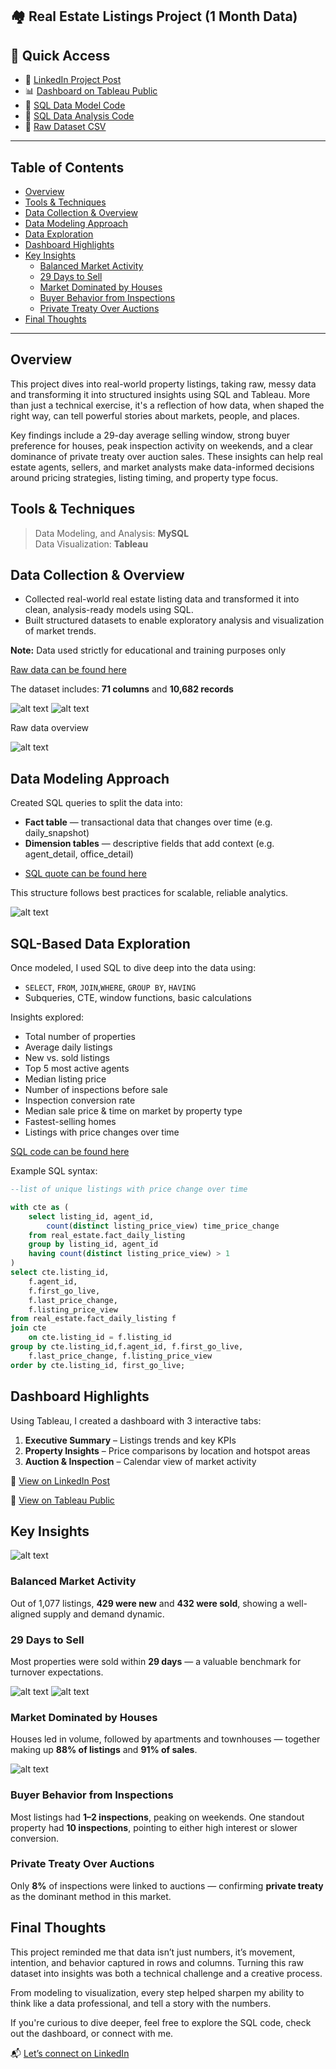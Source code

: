 ## 🏘️ Real Estate Listings Project (1 Month Data)
## 🔗 Quick Access

- 💬 [LinkedIn Project Post](https://www.linkedin.com/feed/update/urn:li:activity:7339201532086689795/)
- 📊 [Dashboard on Tableau Public](https://public.tableau.com/app/profile/tien.le2550/viz/real_estate_dashboard_17476316458810_17490860210760/DashboardKPI)
- 🧾 [SQL Data Model Code](src/real_estate_data_model.sql)
- 🧾 [SQL Data Analysis Code](src/Data%20Analysis.sql)
- 📁 [Raw Dataset CSV](src/raw_tbl.csv)

---

## Table of Contents

- [Overview](#overview)
- [Tools & Techniques](#tools--techniques)
- [Data Collection & Overview](#data-collection--overview)
- [Data Modeling Approach](#data-modeling-approach)
- [Data Exploration](#sql-based-data-exploration)
- [Dashboard Highlights](#dashboard-highlights)
- [Key Insights](#key-insights)
    - [Balanced Market Activity](#balanced-market-activity)
    - [29 Days to Sell](#29-days-to-sell)
    - [Market Dominated by Houses](#market-dominated-by-houses)
    - [Buyer Behavior from Inspections](#buyer-behavior-from-inspections)
    - [Private Treaty Over Auctions](#private-treaty-over-auctions)
- [Final Thoughts](#final-thoughts)

---

## Overview

This project dives into real-world property listings, taking raw, messy data and transforming it into structured insights using SQL and Tableau. More than just a technical exercise, it's a reflection of how data, when shaped the right way, can tell powerful stories about markets, people, and places.

Key findings include a 29-day average selling window, strong buyer preference for houses, peak inspection activity on weekends, and a clear dominance of private treaty over auction sales. These insights can help real estate agents, sellers, and market analysts make data-informed decisions around pricing strategies, listing timing, and property type focus.

## Tools & Techniques

> Data Modeling, and Analysis: **MySQL**  
> Data Visualization: **Tableau**

## Data Collection & Overview

- Collected real-world real estate listing data and transformed it into clean, analysis-ready models using SQL.  
- Built structured datasets to enable exploratory analysis and visualization of market trends.  

__Note:__ Data used strictly for educational and training purposes only

[Raw data can be found here](src/raw_tbl.csv)

The dataset includes: **71 columns** and **10,682 records**

![alt text](img/image-12.png)
![alt text](img/image-4.png)

Raw data overview

![alt text](img/image-14.png)


## Data Modeling Approach

Created SQL queries to split the data into:

* **Fact table** — transactional data that changes over time (e.g. daily_snapshot)
* **Dimension tables** — descriptive fields that add context (e.g. agent_detail, office_detail)  
- [SQL quote can be found here](./real_estate_data_model.sql)

This structure follows best practices for scalable, reliable analytics.

![alt text](img/image-15.png)


## SQL-Based Data Exploration

Once modeled, I used SQL to dive deep into the data using:

* `SELECT`, `FROM`, `JOIN`,`WHERE`, `GROUP BY`, `HAVING`
* Subqueries, CTE, window functions, basic calculations

Insights explored:

* Total number of properties
* Average daily listings
* New vs. sold listings
* Top 5 most active agents
* Median listing price
* Number of inspections before sale
* Inspection conversion rate
* Median sale price & time on market by property type
* Fastest-selling homes
* Listings with price changes over time

[SQL code can be found here](src/Data%20Analysis.sql)

Example SQL syntax:

```sql
--list of unique listings with price change over time

with cte as (
	select listing_id, agent_id,
        count(distinct listing_price_view) time_price_change
	from real_estate.fact_daily_listing
	group by listing_id, agent_id
    having count(distinct listing_price_view) > 1 
)
select cte.listing_id,
    f.agent_id, 
    f.first_go_live, 
    f.last_price_change,
    f.listing_price_view
from real_estate.fact_daily_listing f 
join cte
    on cte.listing_id = f.listing_id
group by cte.listing_id,f.agent_id, f.first_go_live, 
    f.last_price_change, f.listing_price_view
order by cte.listing_id, first_go_live;
```


## Dashboard Highlights

Using Tableau, I created a dashboard with 3 interactive tabs:

1. **Executive Summary** – Listings trends and key KPIs
2. **Property Insights** – Price comparisons by location and hotspot areas
3. **Auction & Inspection** – Calendar view of market activity

🔗 [View on LinkedIn Post](https://www.linkedin.com/feed/update/urn:li:activity:7339201532086689795/)

🔗 [View on Tableau Public](https://public.tableau.com/app/profile/tien.le2550/viz/real_estate_dashboard_17476316458810_17490860210760/DashboardKPI)

## Key Insights

![alt text](img/image-6.png)

### Balanced Market Activity

Out of 1,077 listings, **429 were new** and **432 were sold**, showing a well-aligned supply and demand dynamic.

### 29 Days to Sell

Most properties were sold within **29 days** — a valuable benchmark for turnover expectations.

![alt text](img/image-9.png)
![alt text](img/image-10.png)

### Market Dominated by Houses

Houses led in volume, followed by apartments and townhouses — together making up **88% of listings** and **91% of sales**.

![alt text](img/image-11.png)

### Buyer Behavior from Inspections

Most listings had **1–2 inspections**, peaking on weekends. One standout property had **10 inspections**, pointing to either high interest or slower conversion.

### Private Treaty Over Auctions

Only **8%** of inspections were linked to auctions — confirming **private treaty** as the dominant method in this market.

## Final Thoughts

This project reminded me that data isn’t just numbers, it’s movement, intention, and behavior captured in rows and columns. Turning this raw dataset into insights was both a technical challenge and a creative process.

From modeling to visualization, every step helped sharpen my ability to think like a data professional, and tell a story with the numbers.

If you're curious to dive deeper, feel free to explore the SQL code, check out the dashboard, or connect with me.

📬 [Let’s connect on LinkedIn](https://www.linkedin.com/in/aimeele97/)